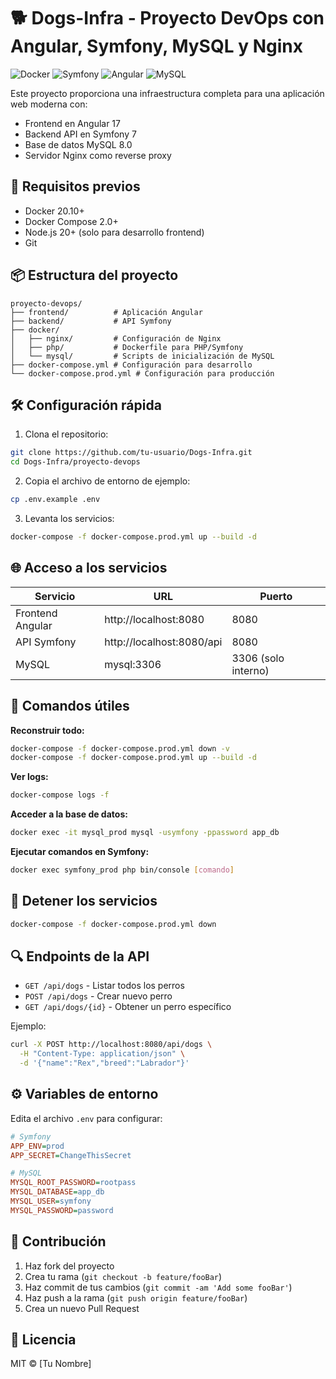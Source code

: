 # 🐕 Dogs-Infra - Proyecto DevOps con Angular, Symfony, MySQL y Nginx

![Docker](https://img.shields.io/badge/Docker-Containers-blue)
![Symfony](https://img.shields.io/badge/Symfony-API-purple)
![Angular](https://img.shields.io/badge/Angular-Frontend-red)
![MySQL](https://img.shields.io/badge/MySQL-Database-orange)

Este proyecto proporciona una infraestructura completa para una aplicación web moderna con:
- Frontend en Angular 17
- Backend API en Symfony 7
- Base de datos MySQL 8.0
- Servidor Nginx como reverse proxy

## 🚀 Requisitos previos

- Docker 20.10+
- Docker Compose 2.0+
- Node.js 20+ (solo para desarrollo frontend)
- Git

## 📦 Estructura del proyecto

```
proyecto-devops/
├── frontend/          # Aplicación Angular
├── backend/           # API Symfony
├── docker/
│   ├── nginx/         # Configuración de Nginx
│   ├── php/           # Dockerfile para PHP/Symfony
│   └── mysql/         # Scripts de inicialización de MySQL
├── docker-compose.yml # Configuración para desarrollo
└── docker-compose.prod.yml # Configuración para producción
```

## 🛠️ Configuración rápida

1. Clona el repositorio:
```bash
git clone https://github.com/tu-usuario/Dogs-Infra.git
cd Dogs-Infra/proyecto-devops
```

2. Copia el archivo de entorno de ejemplo:
```bash
cp .env.example .env
```

3. Levanta los servicios:
```bash
docker-compose -f docker-compose.prod.yml up --build -d
```

## 🌐 Acceso a los servicios

| Servicio | URL | Puerto |
|----------|-----|--------|
| Frontend Angular | http://localhost:8080 | 8080 |
| API Symfony | http://localhost:8080/api | 8080 |
| MySQL | mysql:3306 | 3306 (solo interno) |

## 🔧 Comandos útiles

**Reconstruir todo:**
```bash
docker-compose -f docker-compose.prod.yml down -v
docker-compose -f docker-compose.prod.yml up --build -d
```

**Ver logs:**
```bash
docker-compose logs -f
```

**Acceder a la base de datos:**
```bash
docker exec -it mysql_prod mysql -usymfony -ppassword app_db
```

**Ejecutar comandos en Symfony:**
```bash
docker exec symfony_prod php bin/console [comando]
```

## 🛑 Detener los servicios

```bash
docker-compose -f docker-compose.prod.yml down
```

## 🔍 Endpoints de la API

- `GET /api/dogs` - Listar todos los perros
- `POST /api/dogs` - Crear nuevo perro
- `GET /api/dogs/{id}` - Obtener un perro específico

Ejemplo:
```bash
curl -X POST http://localhost:8080/api/dogs \
  -H "Content-Type: application/json" \
  -d '{"name":"Rex","breed":"Labrador"}'
```

## ⚙️ Variables de entorno

Edita el archivo `.env` para configurar:

```ini
# Symfony
APP_ENV=prod
APP_SECRET=ChangeThisSecret

# MySQL
MYSQL_ROOT_PASSWORD=rootpass
MYSQL_DATABASE=app_db
MYSQL_USER=symfony
MYSQL_PASSWORD=password
```

## 🤝 Contribución

1. Haz fork del proyecto
2. Crea tu rama (`git checkout -b feature/fooBar`)
3. Haz commit de tus cambios (`git commit -am 'Add some fooBar'`)
4. Haz push a la rama (`git push origin feature/fooBar`)
5. Crea un nuevo Pull Request

## 📄 Licencia

MIT © [Tu Nombre]
